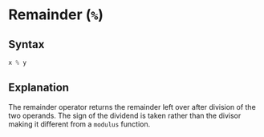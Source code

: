 # Remainder (`%`)

## Syntax
```swift
x % y
```

## Explanation
The remainder operator returns the remainder left over after division of the two operands. The sign of the dividend is taken rather than the divisor making it different from a `modulus` function.
